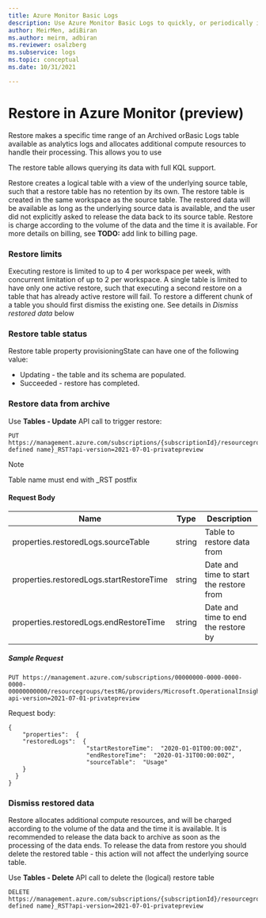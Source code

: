 ```yaml
---
title: Azure Monitor Basic Logs
description: Use Azure Monitor Basic Logs to quickly, or periodically investigate issues, troubleshoot code or configuration problems or address support cases.
author: MeirMen, adiBiran
ms.author: meirm, adbiran
ms.reviewer: osalzberg
ms.subservice: logs
ms.topic: conceptual
ms.date: 10/31/2021

---
```


# Restore in Azure Monitor (preview)
Restore makes a specific time range of an Archived orBasic Logs table available as analytics logs and allocates additional compute resources to handle their processing. This allows you to use 



The restore table allows querying its data with full KQL support.  

Restore creates a logical table with a view of the underlying source table, such that a restore table has no retention by its own. The restore table is created in the same workspace as the source table. The restored data will be available as long as the underlying source data is available, and the user did not explicitly asked to release the data back to its source table. Restore is charge according to the volume of the data and the time it is available. For more details on billing, see **TODO:** add link to billing page.

### Restore limits
Executing restore is limited to up to 4 per workspace per week, with concurrent limitation of up to 2 per workspace.
A single table is limited to have only one active restore, such that executing a second restore on a table that has already active restore will fail. To restore a different chunk of a table you should first dismiss the existing one. See details in _Dismiss restored data_ below

### Restore table status
Restore table property provisioningState can have one of the following value:
- Updating - the table and its schema are populated.
- Succeeded - restore has completed. 

### Restore data from archive
Use **Tables - Update** API call to trigger restore:

```http
PUT https://management.azure.com/subscriptions/{subscriptionId}/resourcegroups/{resourceGroupName}/providers/Microsoft.OperationalInsights/workspaces/{workspaceName}/tables/{user defined name}_RST?api-version=2021-07-01-privatepreview
```
> [!NOTE]
>Table name must end with _RST postfix
#### Request Body
|Name | Type | Description |
| --- | --- | --- |
|properties.restoredLogs.sourceTable | string  | Table to restore data from |s
|properties.restoredLogs.startRestoreTime | string  | Date and time to start the restore from |
|properties.restoredLogs.endRestoreTime | string  | Date and time to end the restore by |

##### Sample Request
```http
PUT https://management.azure.com/subscriptions/00000000-0000-0000-0000-00000000000/resourcegroups/testRG/providers/Microsoft.OperationalInsights/workspaces/testWS/tables/Usage_RST?api-version=2021-07-01-privatepreview
```

Request body:
```http
{
    "properties":  {
    "restoredLogs":  {
                      "startRestoreTime":  "2020-01-01T00:00:00Z",
                      "endRestoreTime":  "2020-01-31T00:00:00Z",
                      "sourceTable":  "Usage"
    }
  }
}
```

### Dismiss restored data
Restore allocates additional compute resources, and will be charged according to the volume of the data and the time it is available. It is recommended to release the data back to archive as soon as the processing of the data ends. To release the data from restore you should delete the restored table - this action will not affect the underlying source table.

Use **Tables - Delete** API call to delete the (logical) restore table
```http
DELETE https://management.azure.com/subscriptions/{subscriptionId}/resourcegroups/{resourceGroupName}/providers/Microsoft.OperationalInsights/workspaces/{workspaceName}/tables/{user defined name}_RST?api-version=2021-07-01-privatepreview
```
